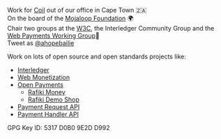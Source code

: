 Work for [Coil](https://coil.com) out of our office in Cape Town 🇿🇦   
On the board of the [Mojaloop Foundation](https://mojaloop.io/) 🌍   
Chair two groups at the [W3C](https://w3.org), the Interledger Community Group and the [Web Payments Working Group](https://www.w3.org/Payments/WG/)💸  
Tweet as [@ahopebailie](https://twitter.com/@ahopebailie)

Work on lots of open source and open standards projects like:

- [Interledger](https://interledger.org)
- [Web Monetization](https://webmonetization.org)
- [Open Payments](https://openpayments.dev)
  - [Rafiki Money](https://rafiki.money)
  - [Rafiki Demo Shop](https://checkout.rafiki.shop)
- [Payment Request API](https://www.w3.org/TR/payment-request/)
- [Payment Handler API](https://www.w3.org/TR/payment-handler/)

GPG Key ID: 5317 D0B0 9E2D D992

<!--
**adrianhopebailie/adrianhopebailie** is a ✨ _special_ ✨ repository because its `README.md` (this file) appears on your GitHub profile.
-->
